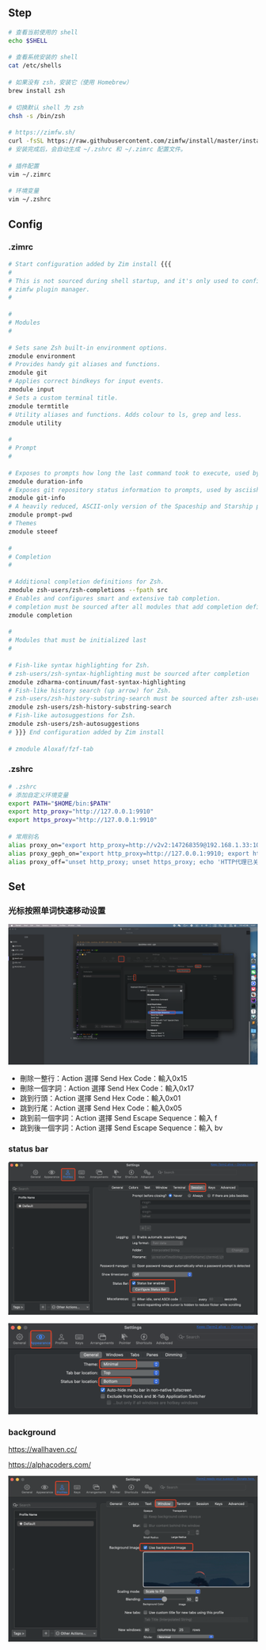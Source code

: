 ## Step

```bash
# 查看当前使用的 shell
echo $SHELL

# 查看系统安装的 shell
cat /etc/shells

# 如果没有 zsh，安装它（使用 Homebrew）
brew install zsh

# 切换默认 shell 为 zsh
chsh -s /bin/zsh

# https://zimfw.sh/
curl -fsSL https://raw.githubusercontent.com/zimfw/install/master/install.zsh | zsh
# 安装完成后，会自动生成 ~/.zshrc 和 ~/.zimrc 配置文件。

# 插件配置
vim ~/.zimrc

# 环境变量
vim ~/.zshrc
```

## Config

### .zimrc

```bash
# Start configuration added by Zim install {{{
#
# This is not sourced during shell startup, and it's only used to configure the
# zimfw plugin manager.
#

#
# Modules
#

# Sets sane Zsh built-in environment options.
zmodule environment
# Provides handy git aliases and functions.
zmodule git
# Applies correct bindkeys for input events.
zmodule input
# Sets a custom terminal title.
zmodule termtitle
# Utility aliases and functions. Adds colour to ls, grep and less.
zmodule utility

#
# Prompt
#

# Exposes to prompts how long the last command took to execute, used by asciiship.
zmodule duration-info
# Exposes git repository status information to prompts, used by asciiship.
zmodule git-info
# A heavily reduced, ASCII-only version of the Spaceship and Starship prompts.
zmodule prompt-pwd
# Themes
zmodule steeef

#
# Completion
#

# Additional completion definitions for Zsh.
zmodule zsh-users/zsh-completions --fpath src
# Enables and configures smart and extensive tab completion.
# completion must be sourced after all modules that add completion definitions.
zmodule completion

#
# Modules that must be initialized last
#

# Fish-like syntax highlighting for Zsh.
# zsh-users/zsh-syntax-highlighting must be sourced after completion
zmodule zdharma-continuum/fast-syntax-highlighting
# Fish-like history search (up arrow) for Zsh.
# zsh-users/zsh-history-substring-search must be sourced after zsh-users/zsh-syntax-highlighting
zmodule zsh-users/zsh-history-substring-search
# Fish-like autosuggestions for Zsh.
zmodule zsh-users/zsh-autosuggestions
# }}} End configuration added by Zim install

# zmodule Aloxaf/fzf-tab
```

### .zshrc

```bash
# .zshrc
# 添加自定义环境变量
export PATH="$HOME/bin:$PATH"
export http_proxy="http://127.0.0.1:9910"
export https_proxy="http://127.0.0.1:9910"

# 常用别名
alias proxy_on="export http_proxy=http://v2v2:147268359@192.168.1.33:10810; export https_proxy=http://v2v2:147268359@192.168.1.33:10810; echo 'HTTP代理已开启'"
alias proxy_geph_on="export http_proxy=http://127.0.0.1:9910; export https_proxy=http://127.0.0.1:9910; echo 'HTTP代理已开启'"
alias proxy_off="unset http_proxy; unset https_proxy; echo 'HTTP代理已关闭'"
```

## Set

### 光标按照单词快速移动设置

![image-20250714150836249](./assets/image-20250714150836249.png)

- 刪除一整行：Action 選擇 Send Hex Code：輸入0x15
- 刪除一個字詞：Action 選擇 Send Hex Code：輸入0x17
- 跳到行頭：Action 選擇 Send Hex Code：輸入0x01
- 跳到行尾：Action 選擇 Send Hex Code：輸入0x05
- 跳到前一個字詞：Action 選擇 Send Escape Sequence：輸入 f
- 跳到後一個字詞：Action 選擇 Send Escape Sequence：輸入 bv

### status bar

![image-20250714165413555](./assets/image-20250714165413555.png)

![image-20250714165438439](./assets/image-20250714165438439.png)

### background

https://wallhaven.cc/

https://alphacoders.com/

![image-20250715111319648](./assets/image-20250715111319648.png)